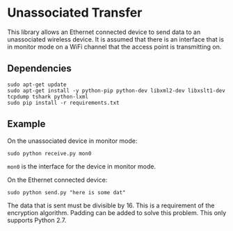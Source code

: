 # Unassociated Transfer

This library allows an Ethernet connected device to send data to an unassociated wireless device. It is assumed that there is an interface that is in monitor mode on a WiFi channel that the access point is transmitting on.


## Dependencies

```
sudo apt-get update
sudo apt-get install -y python-pip python-dev libxml2-dev libxslt1-dev tcpdump tshark python-lxml
sudo pip install -r requirements.txt
```


## Example

On the unassociated device in monitor mode:

```
sudo python receive.py mon0
```

`mon0` is the interface for the device in monitor mode.

On the Ethernet connected device:

```
sudo python send.py "here is some dat"
```

The data that is sent must be divisible by 16. This is a requirement of the encryption algorithm. Padding can be added to solve this problem. This only supports Python 2.7.

